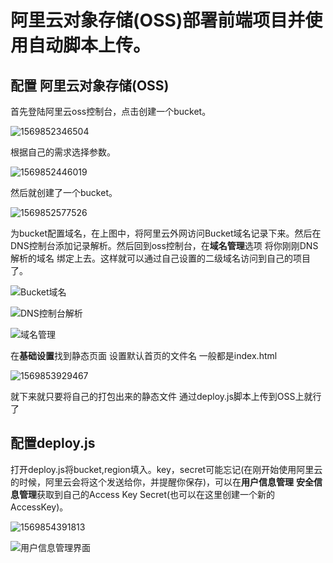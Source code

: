 # 阿里云对象存储(OSS)部署前端项目并使用自动脚本上传。

## 配置 阿里云对象存储(OSS)

首先登陆阿里云oss控制台，点击创建一个bucket。

![1569852346504](C:\Users\32761\AppData\Roaming\Typora\typora-user-images\1569852346504.png)



根据自己的需求选择参数。

![1569852446019](C:\Users\32761\AppData\Roaming\Typora\typora-user-images\1569852446019.png)



然后就创建了一个bucket。

![1569852577526](C:\Users\32761\AppData\Roaming\Typora\typora-user-images\1569852577526.png)



为bucket配置域名，在上图中，将阿里云外网访问Bucket域名记录下来。然后在DNS控制台添加记录解析。然后回到oss控制台，在**域名管理**选项 将你刚刚DNS解析的域名 绑定上去。这样就可以通过自己设置的二级域名访问到自己的项目了。

![Bucket域名](C:\Users\32761\AppData\Roaming\Typora\typora-user-images\1569852876717.png)

![DNS控制台解析](C:\Users\32761\AppData\Roaming\Typora\typora-user-images\1569853154407.png)

![域名管理](C:\Users\32761\AppData\Roaming\Typora\typora-user-images\1569853473577.png)

在**基础设置**找到静态页面 设置默认首页的文件名 一般都是index.html

![1569853929467](C:\Users\32761\AppData\Roaming\Typora\typora-user-images\1569853929467.png)

就下来就只要将自己的打包出来的静态文件 通过deploy.js脚本上传到OSS上就行了



## 配置deploy.js

打开deploy.js将bucket,region填入。key，secret可能忘记(在刚开始使用阿里云的时候，阿里云会将这个发送给你，并提醒你保存)，可以在**用户信息管理** **安全信息管理**获取到自己的Access Key Secret(也可以在这里创建一个新的AccessKey)。

![1569854391813](C:\Users\32761\AppData\Roaming\Typora\typora-user-images\1569854391813.png)



![用户信息管理界面](C:\Users\32761\AppData\Roaming\Typora\typora-user-images\1569854935227.png)